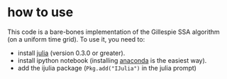# how to use

This code is a bare-bones implementation of the Gillespie SSA algorithm (on a uniform time grid).  To use it, you need 
to:
- install [julia](http://julialang.org/downloads/) (version 0.3.0 or greater).  
- install ipython notebook (installing [anaconda](http://docs.continuum.io/anaconda/install.html) is the easiest way).
- add the ijulia package (`Pkg.add("IJulia")` in the julia prompt)
